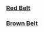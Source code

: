 ### [Red Belt](https://www.coursera.org/learn/c-plus-plus-red)<br/>
### [Brown Belt](https://www.coursera.org/learn/c-plus-plus-brown)
